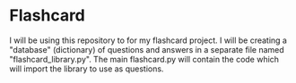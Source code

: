 # Flashcard
I will be using this repository to for my flashcard project.
I will be creating a "database" (dictionary) of questions and answers
in a separate file named "flashcard_library.py".
The main flashcard.py will contain the code which will import the
library to use as questions.
